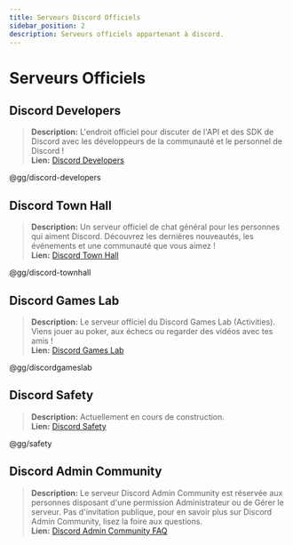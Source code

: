 ```yaml
---
title: Serveurs Discord Officiels
sidebar_position: 2
description: Serveurs officiels appartenant à discord.
---
```


# Serveurs Officiels

## Discord Developers
> __Description:__ L'endroit officiel pour discuter de l'API et des SDK de Discord avec les développeurs de la communauté et le personnel de Discord !   <br/>
__Lien:__ [Discord Developers](https://discord.gg/discord-developers)

@gg/discord-developers

## Discord Town Hall 
> __Description:__ Un serveur officiel de chat général pour les personnes qui aiment Discord. Découvrez les dernières nouveautés, les événements et une communauté que vous aimez !   <br/>
__Lien:__ [Discord Town Hall](https://discord.gg/discord-townhall)

@gg/discord-townhall

## Discord Games Lab 
> __Description:__ Le serveur officiel du Discord Games Lab (Activities). Viens jouer au poker, aux échecs ou regarder des vidéos avec tes amis !   <br/>
__Lien:__ [Discord Games Lab](https://discord.gg/discordgameslab)

@gg/discordgameslab

## Discord Safety
> __Description:__ Actuellement en cours de construction.  <br/>
__Lien:__ [Discord Safety](https://discord.gg/safety)

@gg/safety

## Discord Admin Community
> __Description:__ Le serveur Discord Admin Community est réservée aux personnes disposant d'une permission Administrateur ou de Gérer le serveur. Pas d'invitation publique, pour en savoir plus sur Discord Admin Community, lisez la foire aux questions. <br/>
__Lien:__ [Discord Admin Community FAQ](https://support.discord.com/hc/en-us/articles/5309276245271-Discord-Admin-Community-FAQ)

